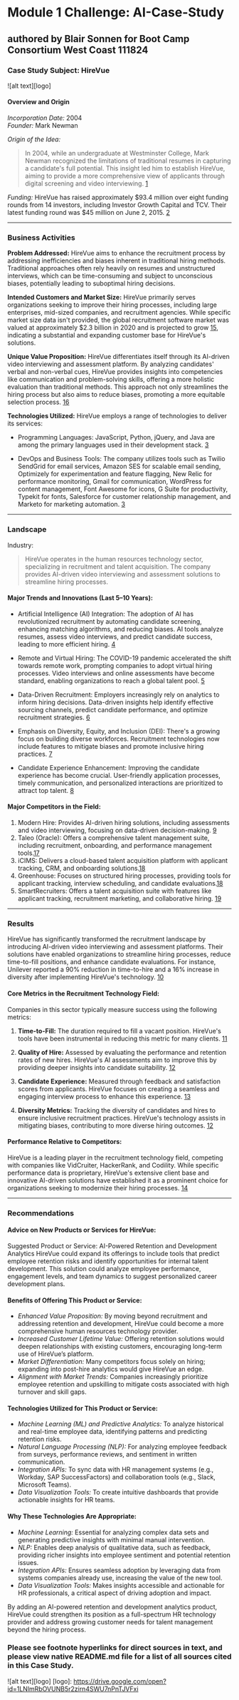 # Module 1 Challenge: AI-Case-Study
## authored by Blair Sonnen for Boot Camp Consortium West Coast 111824

### Case Study Subject: HireVue
![alt text][logo]
#### Overview and Origin

_Incorporation Date:_ 2004  
_Founder:_ Mark Newman  

_Origin of the Idea:_ 
> In 2004, while an undergraduate at Westminster College, Mark Newman recognized the limitations of traditional resumes in capturing a candidate's full potential. This insight led him to establish HireVue, aiming to provide a more comprehensive view of applicants through digital screening and video interviewing. [1]

_Funding:_ HireVue has raised approximately $93.4 million over eight funding rounds from 14 investors, including Investor Growth Capital and TCV. Their latest funding round was $45 million on June 2, 2015. [2]


---
### Business Activities
**Problem Addressed:** HireVue aims to enhance the recruitment process by addressing inefficiencies and biases inherent in traditional hiring methods. Traditional approaches often rely heavily on resumes and unstructured interviews, which can be time-consuming and subject to unconscious biases, potentially leading to suboptimal hiring decisions.

**Intended Customers and Market Size:** HireVue primarily serves organizations seeking to improve their hiring processes, including large enterprises, mid-sized companies, and recruitment agencies. While specific market size data isn't provided, the global recruitment software market was valued at approximately $2.3 billion in 2020 and is projected to grow [15], indicating a substantial and expanding customer base for HireVue's solutions.

**Unique Value Proposition:** HireVue differentiates itself through its AI-driven video interviewing and assessment platform. By analyzing candidates' verbal and non-verbal cues, HireVue provides insights into competencies like communication and problem-solving skills, offering a more holistic evaluation than traditional methods. This approach not only streamlines the hiring process but also aims to reduce biases, promoting a more equitable selection process. [16]

**Technologies Utilized:** HireVue employs a range of technologies to deliver its services:

* Programming Languages: JavaScript, Python, jQuery, and Java are among the primary languages used in their development stack. [3]

* DevOps and Business Tools: The company utilizes tools such as Twilio SendGrid for email services, Amazon SES for scalable email sending, Optimizely for experimentation and feature flagging, New Relic for performance monitoring, Gmail for communication, WordPress for content management, Font Awesome for icons, G Suite for productivity, Typekit for fonts, Salesforce for customer relationship management, and Marketo for marketing automation. [3]

---

### Landscape
Industry: 
> HireVue operates in the human resources technology sector, specializing in recruitment and talent acquisition. The company provides AI-driven video interviewing and assessment solutions to streamline hiring processes.

#### Major Trends and Innovations (Last 5–10 Years):

* Artificial Intelligence (AI) Integration: The adoption of AI has revolutionized recruitment by automating candidate screening, enhancing matching algorithms, and reducing biases. AI tools analyze resumes, assess video interviews, and predict candidate success, leading to more efficient hiring. [4]

* Remote and Virtual Hiring: The COVID-19 pandemic accelerated the shift towards remote work, prompting companies to adopt virtual hiring processes. Video interviews and online assessments have become standard, enabling organizations to reach a global talent pool. [5]

* Data-Driven Recruitment: Employers increasingly rely on analytics to inform hiring decisions. Data-driven insights help identify effective sourcing channels, predict candidate performance, and optimize recruitment strategies. [6]

* Emphasis on Diversity, Equity, and Inclusion (DEI): There's a growing focus on building diverse workforces. Recruitment technologies now include features to mitigate biases and promote inclusive hiring practices. [7]

* Candidate Experience Enhancement: Improving the candidate experience has become crucial. User-friendly application processes, timely communication, and personalized interactions are prioritized to attract top talent. [8]

#### Major Competitors in the Field:

1. Modern Hire: Provides AI-driven hiring solutions, including assessments and video interviewing, focusing on data-driven decision-making. [9]
2. Taleo (Oracle): Offers a comprehensive talent management suite, including recruitment, onboarding, and performance management tools.[17]
3. iCIMS: Delivers a cloud-based talent acquisition platform with applicant tracking, CRM, and onboarding solutions.[18]
4. Greenhouse: Focuses on structured hiring processes, providing tools for applicant tracking, interview scheduling, and candidate evaluations.[18]
5. SmartRecruiters: Offers a talent acquisition suite with features like applicant tracking, recruitment marketing, and collaborative hiring. [19]

---
### Results
HireVue has significantly transformed the recruitment landscape by introducing AI-driven video interviewing and assessment platforms. Their solutions have enabled organizations to streamline hiring processes, reduce time-to-fill positions, and enhance candidate evaluations. For instance, Unilever reported a 90% reduction in time-to-hire and a 16% increase in diversity after implementing HireVue's technology. [10]

#### Core Metrics in the Recruitment Technology Field:

Companies in this sector typically measure success using the following metrics:

1. __Time-to-Fill:__ The duration required to fill a vacant position. HireVue's tools have been instrumental in reducing this metric for many clients. [11]

2. __Quality of Hire:__ Assessed by evaluating the performance and retention rates of new hires. HireVue's AI assessments aim to improve this by providing deeper insights into candidate suitability. [12]

3. __Candidate Experience:__ Measured through feedback and satisfaction scores from applicants. HireVue focuses on creating a seamless and engaging interview process to enhance this experience. [13]

4. __Diversity Metrics:__ Tracking the diversity of candidates and hires to ensure inclusive recruitment practices. HireVue's technology assists in mitigating biases, contributing to more diverse hiring outcomes. [12]


#### Performance Relative to Competitors:

HireVue is a leading player in the recruitment technology field, competing with companies like VidCruiter, HackerRank, and Codility. While specific performance data is proprietary, HireVue's extensive client base and innovative AI-driven solutions have established it as a prominent choice for organizations seeking to modernize their hiring processes. [14]

---
### Recommendations

#### Advice on New Products or Services for HireVue:

Suggested Product or Service: AI-Powered Retention and Development Analytics
HireVue could expand its offerings to include tools that predict employee retention risks and identify opportunities for internal talent development. This solution could analyze employee performance, engagement levels, and team dynamics to suggest personalized career development plans.

#### Benefits of Offering This Product or Service:

* _Enhanced Value Proposition:_ By moving beyond recruitment and addressing retention and development, HireVue could become a more comprehensive human resources technology provider.
* _Increased Customer Lifetime Value:_ Offering retention solutions would deepen relationships with existing customers, encouraging long-term use of HireVue’s platform.
* _Market Differentiation:_ Many competitors focus solely on hiring; expanding into post-hire analytics would give HireVue an edge.
* _Alignment with Market Trends:_ Companies increasingly prioritize employee retention and upskilling to mitigate costs associated with high turnover and skill gaps.

#### Technologies Utilized for This Product or Service:

* _Machine Learning (ML) and Predictive Analytics:_ To analyze historical and real-time employee data, identifying patterns and predicting retention risks.
* _Natural Language Processing (NLP):_ For analyzing employee feedback from surveys, performance reviews, and sentiment in written communication.
* _Integration APIs:_ To sync data with HR management systems (e.g., Workday, SAP SuccessFactors) and collaboration tools (e.g., Slack, Microsoft Teams).
* _Data Visualization Tools:_ To create intuitive dashboards that provide actionable insights for HR teams.

#### Why These Technologies Are Appropriate:

* _Machine Learning:_ Essential for analyzing complex data sets and generating predictive insights with minimal manual intervention.
* _NLP:_ Enables deep analysis of qualitative data, such as feedback, providing richer insights into employee sentiment and potential retention issues.
* _Integration APIs:_ Ensures seamless adoption by leveraging data from systems companies already use, increasing the value of the new tool.
* _Data Visualization Tools:_ Makes insights accessible and actionable for HR professionals, a critical aspect of driving adoption and impact.

By adding an AI-powered retention and development analytics product, HireVue could strengthen its position as a full-spectrum HR technology provider and address growing customer needs for talent management beyond the hiring process.

### Please see footnote hyperlinks for direct sources in text, and please view native README.md file for a list of all sources cited in this Case Study.

[1]: https://en.wikipedia.org/wiki/HireVue?utm_source=chatgpt.com
[2]: https://tracxn.com/d/companies/hirevue/__PeMrputcdA2VOkFKx0ff0NX85_cSCaYi7B2wCL8qA6Y/funding-and-investors?utm_source=chatgpt.com
[3]: https://stackshare.io/hirevue/hirevue?utm_source=chatgpt.com
[4]: https://www2.deloitte.com/us/en/blog/human-capital-blog/2024/talent-acquisition-technology-trends.html?utm_source=chatgpt.com
[5]: https://apideltech.com/how-recruiting-world-has-changed-over-the-past-10-years/?utm_source=chatgpt.com
[6]: https://www.kornferry.com/insights/featured-topics/talent-recruitment/talent-acquisition-trends-2025?utm_source=chatgpt.com
[7]: https://www.hirevue.com/resources/report/hirevue-2023-global-trends-report?utm_source=chatgpt.com
[8]: https://www.revelo.com/blog/recruiting-trends?utm_source=chatgpt.com
[9]: https://finance.yahoo.com/news/hirevue-acquires-modern-hire-transform-123100607.html?utm_source=chatgpt.com
[10]: https://vizologi.com/business-strategy-canvas/hirevue-business-model-canvas/?utm_source=chatgpt.com
[11]: https://www.hirevue.com/blog/hiring/eight-recruitment-metrics-that-matter?utm_source=chatgpt.com
[12]: https://www.hirevue.com/blog/hiring/recruiting-kpis-5-types-of-metrics?utm_source=chatgpt.com
[13]: https://www.hirevue.com/hirethinking/being-a-true-partner-to-the-business-and-candidates?utm_source=chatgpt.com
[14]: https://www.g2.com/products/hirevue/competitors/alternatives?utm_source=chatgpt.com
[15]: https://www.globenewswire.com/news-release/2020/09/04/2089272/0/en/Global-Recruitment-Software-Industry.html?utm_source=chatgpt.com
[16]: https://hbr.org/2020/05/the-potential-and-perils-of-ai-for-hiring
[17]: https://www.selecthub.com/recruiting-software/icims-vs-taleo/?utm_source=chatgpt.com
[18]: https://www.selecthub.com/recruiting-software/icims-vs-greenhouse-recruiting/?utm_source=chatgpt.com
[19]: https://www.selecthub.com/recruiting-software/icims-vs-smartrecruiters/?utm_source=chatgpt.com

![alt text][logo]
[logo]: https://drive.google.com/open?id=1LNlmRbOVUNB5r2zirn4SWU7nPnTJVFxi